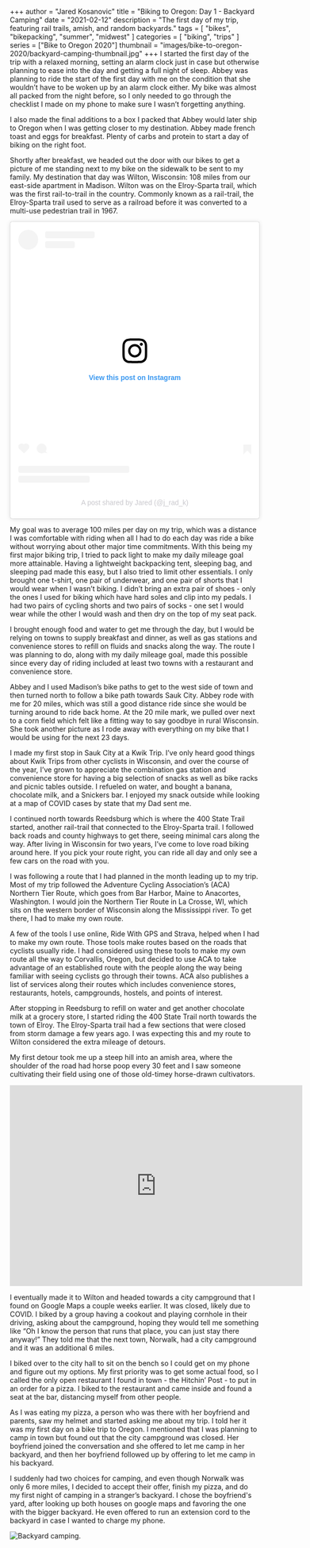 +++
author = "Jared Kosanovic"
title = "Biking to Oregon: Day 1 - Backyard Camping"
date = "2021-02-12"
description = "The first day of my trip, featuring rail trails, amish, and random backyards."
tags = [
    "bikes",
    "bikepacking",
    "summer",
    "midwest"
]
categories = [
    "biking",
    "trips"
]
series = ["Bike to Oregon 2020"]
thumbnail = "images/bike-to-oregon-2020/backyard-camping-thumbnail.jpg"
+++
I started the first day of the trip with a relaxed morning, setting an alarm clock just in case but otherwise planning to ease into the day and getting a full night of sleep.
Abbey was planning to ride the start of the first day with me on the condition that she wouldn’t have to be woken up by an alarm clock either.
My bike was almost all packed from the night before, so I only needed to go through the checklist I made on my phone to make sure I wasn’t forgetting anything.

I also made the final additions to a box I packed that Abbey would later ship to Oregon when I was getting closer to my destination.
Abbey made french toast and eggs for breakfast.
Plenty of carbs and protein to start a day of biking on the right foot.

Shortly after breakfast, we headed out the door with our bikes to get a picture of me standing next to my bike on the sidewalk to be sent to my family.
My destination that day was Wilton, Wisconsin: 108 miles from our east-side apartment in Madison.
Wilton was on the Elroy-Sparta trail, which was the first rail-to-trail in the country.
Commonly known as a rail-trail, the Elroy-Sparta trail used to serve as a railroad before it was converted to a multi-use pedestrian trail in 1967.

<blockquote class="instagram-media" data-instgrm-permalink="https://www.instagram.com/p/CChlG7Nnihw/?utm_source=ig_embed&amp;utm_campaign=loading" data-instgrm-version="13" style=" background:#FFF; border:0; border-radius:3px; box-shadow:0 0 1px 0 rgba(0,0,0,0.5),0 1px 10px 0 rgba(0,0,0,0.15); margin: 1px; max-width:540px; min-width:326px; padding:0; width:99.375%; width:-webkit-calc(100% - 2px); width:calc(100% - 2px);"><div style="padding:16px;"> <a href="https://www.instagram.com/p/CChlG7Nnihw/?utm_source=ig_embed&amp;utm_campaign=loading" style=" background:#FFFFFF; line-height:0; padding:0 0; text-align:center; text-decoration:none; width:100%;" target="_blank"> <div style=" display: flex; flex-direction: row; align-items: center;"> <div style="background-color: #F4F4F4; border-radius: 50%; flex-grow: 0; height: 40px; margin-right: 14px; width: 40px;"></div> <div style="display: flex; flex-direction: column; flex-grow: 1; justify-content: center;"> <div style=" background-color: #F4F4F4; border-radius: 4px; flex-grow: 0; height: 14px; margin-bottom: 6px; width: 100px;"></div> <div style=" background-color: #F4F4F4; border-radius: 4px; flex-grow: 0; height: 14px; width: 60px;"></div></div></div><div style="padding: 19% 0;"></div> <div style="display:block; height:50px; margin:0 auto 12px; width:50px;"><svg width="50px" height="50px" viewBox="0 0 60 60" version="1.1" xmlns="https://www.w3.org/2000/svg" xmlns:xlink="https://www.w3.org/1999/xlink"><g stroke="none" stroke-width="1" fill="none" fill-rule="evenodd"><g transform="translate(-511.000000, -20.000000)" fill="#000000"><g><path d="M556.869,30.41 C554.814,30.41 553.148,32.076 553.148,34.131 C553.148,36.186 554.814,37.852 556.869,37.852 C558.924,37.852 560.59,36.186 560.59,34.131 C560.59,32.076 558.924,30.41 556.869,30.41 M541,60.657 C535.114,60.657 530.342,55.887 530.342,50 C530.342,44.114 535.114,39.342 541,39.342 C546.887,39.342 551.658,44.114 551.658,50 C551.658,55.887 546.887,60.657 541,60.657 M541,33.886 C532.1,33.886 524.886,41.1 524.886,50 C524.886,58.899 532.1,66.113 541,66.113 C549.9,66.113 557.115,58.899 557.115,50 C557.115,41.1 549.9,33.886 541,33.886 M565.378,62.101 C565.244,65.022 564.756,66.606 564.346,67.663 C563.803,69.06 563.154,70.057 562.106,71.106 C561.058,72.155 560.06,72.803 558.662,73.347 C557.607,73.757 556.021,74.244 553.102,74.378 C549.944,74.521 548.997,74.552 541,74.552 C533.003,74.552 532.056,74.521 528.898,74.378 C525.979,74.244 524.393,73.757 523.338,73.347 C521.94,72.803 520.942,72.155 519.894,71.106 C518.846,70.057 518.197,69.06 517.654,67.663 C517.244,66.606 516.755,65.022 516.623,62.101 C516.479,58.943 516.448,57.996 516.448,50 C516.448,42.003 516.479,41.056 516.623,37.899 C516.755,34.978 517.244,33.391 517.654,32.338 C518.197,30.938 518.846,29.942 519.894,28.894 C520.942,27.846 521.94,27.196 523.338,26.654 C524.393,26.244 525.979,25.756 528.898,25.623 C532.057,25.479 533.004,25.448 541,25.448 C548.997,25.448 549.943,25.479 553.102,25.623 C556.021,25.756 557.607,26.244 558.662,26.654 C560.06,27.196 561.058,27.846 562.106,28.894 C563.154,29.942 563.803,30.938 564.346,32.338 C564.756,33.391 565.244,34.978 565.378,37.899 C565.522,41.056 565.552,42.003 565.552,50 C565.552,57.996 565.522,58.943 565.378,62.101 M570.82,37.631 C570.674,34.438 570.167,32.258 569.425,30.349 C568.659,28.377 567.633,26.702 565.965,25.035 C564.297,23.368 562.623,22.342 560.652,21.575 C558.743,20.834 556.562,20.326 553.369,20.18 C550.169,20.033 549.148,20 541,20 C532.853,20 531.831,20.033 528.631,20.18 C525.438,20.326 523.257,20.834 521.349,21.575 C519.376,22.342 517.703,23.368 516.035,25.035 C514.368,26.702 513.342,28.377 512.574,30.349 C511.834,32.258 511.326,34.438 511.181,37.631 C511.035,40.831 511,41.851 511,50 C511,58.147 511.035,59.17 511.181,62.369 C511.326,65.562 511.834,67.743 512.574,69.651 C513.342,71.625 514.368,73.296 516.035,74.965 C517.703,76.634 519.376,77.658 521.349,78.425 C523.257,79.167 525.438,79.673 528.631,79.82 C531.831,79.965 532.853,80.001 541,80.001 C549.148,80.001 550.169,79.965 553.369,79.82 C556.562,79.673 558.743,79.167 560.652,78.425 C562.623,77.658 564.297,76.634 565.965,74.965 C567.633,73.296 568.659,71.625 569.425,69.651 C570.167,67.743 570.674,65.562 570.82,62.369 C570.966,59.17 571,58.147 571,50 C571,41.851 570.966,40.831 570.82,37.631"></path></g></g></g></svg></div><div style="padding-top: 8px;"> <div style=" color:#3897f0; font-family:Arial,sans-serif; font-size:14px; font-style:normal; font-weight:550; line-height:18px;"> View this post on Instagram</div></div><div style="padding: 12.5% 0;"></div> <div style="display: flex; flex-direction: row; margin-bottom: 14px; align-items: center;"><div> <div style="background-color: #F4F4F4; border-radius: 50%; height: 12.5px; width: 12.5px; transform: translateX(0px) translateY(7px);"></div> <div style="background-color: #F4F4F4; height: 12.5px; transform: rotate(-45deg) translateX(3px) translateY(1px); width: 12.5px; flex-grow: 0; margin-right: 14px; margin-left: 2px;"></div> <div style="background-color: #F4F4F4; border-radius: 50%; height: 12.5px; width: 12.5px; transform: translateX(9px) translateY(-18px);"></div></div><div style="margin-left: 8px;"> <div style=" background-color: #F4F4F4; border-radius: 50%; flex-grow: 0; height: 20px; width: 20px;"></div> <div style=" width: 0; height: 0; border-top: 2px solid transparent; border-left: 6px solid #f4f4f4; border-bottom: 2px solid transparent; transform: translateX(16px) translateY(-4px) rotate(30deg)"></div></div><div style="margin-left: auto;"> <div style=" width: 0px; border-top: 8px solid #F4F4F4; border-right: 8px solid transparent; transform: translateY(16px);"></div> <div style=" background-color: #F4F4F4; flex-grow: 0; height: 12px; width: 16px; transform: translateY(-4px);"></div> <div style=" width: 0; height: 0; border-top: 8px solid #F4F4F4; border-left: 8px solid transparent; transform: translateY(-4px) translateX(8px);"></div></div></div> <div style="display: flex; flex-direction: column; flex-grow: 1; justify-content: center; margin-bottom: 24px;"> <div style=" background-color: #F4F4F4; border-radius: 4px; flex-grow: 0; height: 14px; margin-bottom: 6px; width: 224px;"></div> <div style=" background-color: #F4F4F4; border-radius: 4px; flex-grow: 0; height: 14px; width: 144px;"></div></div></a><p style=" color:#c9c8cd; font-family:Arial,sans-serif; font-size:14px; line-height:17px; margin-bottom:0; margin-top:8px; overflow:hidden; padding:8px 0 7px; text-align:center; text-overflow:ellipsis; white-space:nowrap;"><a href="https://www.instagram.com/p/CChlG7Nnihw/?utm_source=ig_embed&amp;utm_campaign=loading" style=" color:#c9c8cd; font-family:Arial,sans-serif; font-size:14px; font-style:normal; font-weight:normal; line-height:17px; text-decoration:none;" target="_blank">A post shared by Jared (@j_rad_k)</a></p></div></blockquote> <script async src="//www.instagram.com/embed.js"></script>

My goal was to average 100 miles per day on my trip, which was a distance I was comfortable with riding when all I had to do each day was ride a bike without worrying about other major time commitments.
With this being my first major biking trip, I tried to pack light to make my daily mileage goal more attainable.
Having a lightweight backpacking tent, sleeping bag, and sleeping pad made this easy, but I also tried to limit other essentials.
I only brought one t-shirt, one pair of underwear, and one pair of shorts that I would wear when I wasn’t biking.
I didn’t bring an extra pair of shoes - only the ones I used for biking which have hard soles and clip into my pedals.
I had two pairs of cycling shorts and two pairs of socks - one set I would wear while the other I would wash and then dry on the top of my seat pack.

I brought enough food and water to get me through the day, but I would be relying on towns to supply breakfast and dinner, as well as gas stations and convenience stores to refill on fluids and snacks along the way.
The route I was planning to do, along with my daily mileage goal, made this possible since every day of riding included at least two towns with a restaurant and convenience store.

Abbey and I used Madison’s bike paths to get to the west side of town and then turned north to follow a bike path towards Sauk City.
Abbey rode with me for 20 miles, which was still a good distance ride since she would be turning around to ride back home.
At the 20 mile mark, we pulled over next to a corn field which felt like a fitting way to say goodbye in rural Wisconsin.
She took another picture as I rode away with everything on my bike that I would be using for the next 23 days.

I made my first stop in Sauk City at a Kwik Trip.
I’ve only heard good things about Kwik Trips from other cyclists in Wisconsin, and over the course of the year, I’ve grown to appreciate the combination gas station and convenience store for having a big selection of snacks as well as bike racks and picnic tables outside.
I refueled on water, and bought a banana, chocolate milk, and a Snickers bar.
I enjoyed my snack outside while looking at a map of COVID cases by state that my Dad sent me.

I continued north towards Reedsburg which is where the 400 State Trail started, another rail-trail that connected to the Elroy-Sparta trail.
I followed back roads and county highways to get there, seeing minimal cars along the way.
After living in Wisconsin for two years, I’ve come to love road biking around here.
If you pick your route right, you can ride all day and only see a few cars on the road with you.

I was following a route that I had planned in the month leading up to my trip.
Most of my trip followed the Adventure Cycling Association’s (ACA) Northern Tier Route, which goes from Bar Harbor, Maine to Anacortes, Washington.
I would join the Northern Tier Route in La Crosse, WI, which sits on the western border of Wisconsin along the Mississippi river.
To get there, I had to make my own route.

A few of the tools I use online, Ride With GPS and Strava, helped when I had to make my own route.
Those tools make routes based on the roads that cyclists usually ride.
I had considered using these tools to make my own route all the way to Corvallis, Oregon, but decided to use ACA to take advantage of an established route with the people along the way being familiar with seeing cyclists go through their towns.
ACA also publishes a list of services along their routes which includes convenience stores, restaurants, hotels, campgrounds, hostels, and points of interest.

After stopping in Reedsburg to refill on water and get another chocolate milk at a grocery store, I started riding the 400 State Trail north towards the town of Elroy.
The Elroy-Sparta trail had a few sections that were closed from storm damage a few years ago.
I was expecting this and my route to Wilton considered the extra mileage of detours.

My first detour took me up a steep hill into an amish area, where the shoulder of the road had horse poop every 30 feet and I saw someone cultivating their field using one of those old-timey horse-drawn cultivators.

<iframe height='405' width='590' frameborder='0' allowtransparency='true' scrolling='no' src='https://www.strava.com/activities/3748490770/embed/db70ba98aa9e653af1b945b3656b65cee5f1fc44'></iframe>

I eventually made it to Wilton and headed towards a city campground that I found on Google Maps a couple weeks earlier.
It was closed, likely due to COVID.
I biked by a group having a cookout and playing cornhole in their driving, asking about the campground, hoping they would tell me something like “Oh I know the person that runs that place, you can just stay there anyway!”
They told me that the next town, Norwalk, had a city campground and it was an additional 6 miles.

I biked over to the city hall to sit on the bench so I could get on my phone and figure out my options.
My first priority was to get some actual food, so I called the only open restaurant I found in town - the Hitchin’ Post - to put in an order for a pizza.
I biked to the restaurant and came inside and found a seat at the bar, distancing myself from other people.

As I was eating my pizza, a person who was there with her boyfriend and parents, saw my helmet and started asking me about my trip.
I told her it was my first day on a bike trip to Oregon.
I mentioned that I was planning to camp in town but found out that the city campground was closed.
Her boyfriend joined the conversation and she offered to let me camp in her backyard, and then her boyfriend followed up by offering to let me camp in his backyard.

I suddenly had two choices for camping, and even though Norwalk was only 6 more miles, I decided to accept their offer, finish my pizza, and do my first night of camping in a stranger’s backyard.
I chose the boyfriend's yard, after looking up both houses on google maps and favoring the one with the bigger backyard.
He even offered to run an extension cord to the backyard in case I wanted to charge my phone.

![Backyard camping.](/images/bike-to-oregon-2020/backyard-camping.jpg)
